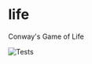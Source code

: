 # life

Conway's Game of Life

![Tests](https://github.com/418Coffee/life/actions/workflows/test.yaml/badge.svg)
